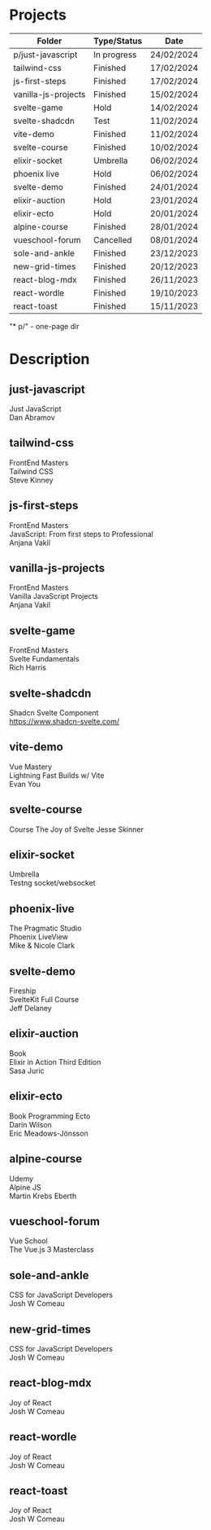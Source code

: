 # Projects

| Folder                 | Type/Status | Date       |
| ---------------------- | ----------- | ---------- |
| p/just-javascript      | In progress | 24/02/2024 |
| tailwind-css           | Finished    | 17/02/2024 |
| js-first-steps         | Finished    | 17/02/2024 |
| vanilla-js-projects    | Finished    | 15/02/2024 |
| svelte-game            | Hold        | 14/02/2024 |
| svelte-shadcdn         | Test        | 11/02/2024 |
| vite-demo              | Finished    | 11/02/2024 |
| svelte-course          | Finished    | 10/02/2024 |
| elixir-socket          | Umbrella    | 06/02/2024 |
| phoenix live           | Hold        | 06/02/2024 |
| svelte-demo            | Finished    | 24/01/2024 |
| elixir-auction         | Hold        | 23/01/2024 |
| elixir-ecto            | Hold        | 20/01/2024 |
| alpine-course          | Finished    | 28/01/2024 |
| vueschool-forum        | Cancelled   | 08/01/2024 |
| sole-and-ankle         | Finished    | 23/12/2023 |
| new-grid-times         | Finished    | 20/12/2023 |
| react-blog-mdx         | Finished    | 26/11/2023 |
| react-wordle           | Finished    | 19/10/2023 |
| react-toast            | Finished    | 15/11/2023 |

"* p/" - one-page dir

# Description

## just-javascript

Just JavaScript  
Dan Abramov

## tailwind-css

FrontEnd Masters  
Tailwind CSS  
Steve Kinney

## js-first-steps

FrontEnd Masters  
JavaScript: From first steps to Professional  
Anjana Vakil

## vanilla-js-projects

FrontEnd Masters  
Vanilla JavaScript Projects  
Anjana Vakil

## svelte-game

FrontEnd Masters  
Svelte Fundamentals  
Rich Harris

## svelte-shadcdn

Shadcn Svelte Component  
https://www.shadcn-svelte.com/

## vite-demo

Vue Mastery  
Lightning Fast Builds w/ Vite  
Evan You

## svelte-course

Course
The Joy of Svelte
Jesse Skinner

## elixir-socket

Umbrella  
Testng socket/websocket

## phoenix-live

The Pragmatic Studio  
Phoenix LiveView  
Mike & Nicole Clark

## svelte-demo

Fireship  
SvelteKit Full Course  
Jeff Delaney

## elixir-auction

Book  
Elixir in Action Third Edition  
Sasa Juric

## elixir-ecto

Book
Programming Ecto  
Darin Wilson  
Eric Meadows-Jönsson

## alpine-course

Udemy  
Alpine JS  
Martin Krebs Eberth

## vueschool-forum

Vue School  
The Vue.js 3 Masterclass

## sole-and-ankle

CSS for JavaScript Developers  
Josh W Comeau

## new-grid-times

CSS for JavaScript Developers  
Josh W Comeau

## react-blog-mdx

Joy of React  
Josh W Comeau

## react-wordle

Joy of React  
Josh W Comeau

## react-toast

Joy of React  
Josh W Comeau
